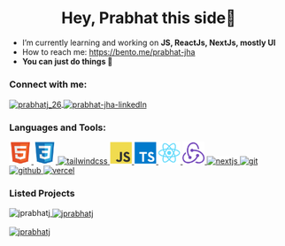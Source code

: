 <h1 align="center">Hey, Prabhat this side🤩</h1>

<ul>
  <li>I’m currently learning and working on <strong>JS, ReactJs, NextJs, mostly UI</strong></li>
  <li>How to reach me: <a href="https://bento.me/prabhat-jha" target="_blank">https://bento.me/prabhat-jha</a></li>
  <li> <strong>You can just do things 🚀</strong></li>
</ul>


<h3 align="left">Connect with me:</h3>
<p align="left">
  <a href="https://twitter.com/prabhatj_26" target="_blank">
    <img align="center" src="https://github.com/user-attachments/assets/40806191-cc6f-4aa0-89a5-3bae08620003" alt="prabhatj_26" height="30" width="40" />
  </a>
  <a href="https://linkedin.com/in/prabhat-jha-426325255" target="_blank">
    <img align="center" src="https://github.com/user-attachments/assets/a1d3762d-131c-4bea-bffd-dd5b3194ffa5" alt="prabhat-jha-linkedIn" height="30" width="40" />
  </a>
</p>


<h3 align="left">Languages and Tools:</h3>
<p align="left"> 
  <a href="https://developer.mozilla.org/en-US/docs/Web/HTML" target="_blank" rel="noreferrer">
    <img src="https://raw.githubusercontent.com/devicons/devicon/master/icons/html5/html5-original.svg" alt="html5" width="40" height="40"/>
  </a> 
  <a href="https://developer.mozilla.org/en-US/docs/Web/CSS" target="_blank" rel="noreferrer">
    <img src="https://raw.githubusercontent.com/devicons/devicon/master/icons/css3/css3-original.svg" alt="css3" width="40" height="40"/>
  </a>
  <a href="https://tailwindcss.com/" target="_blank" rel="noreferrer">
    <img src="https://www.vectorlogo.zone/logos/tailwindcss/tailwindcss-icon.svg" alt="tailwindcss" width="40" height="40"/>
  </a>
  <a href="https://developer.mozilla.org/en-US/docs/Web/JavaScript" target="_blank" rel="noreferrer">
    <img src="https://raw.githubusercontent.com/devicons/devicon/master/icons/javascript/javascript-original.svg" alt="javascript" width="40" height="40"/>
  </a> 
  <a href="https://www.typescriptlang.org/" target="_blank" rel="noreferrer">
    <img src="https://raw.githubusercontent.com/devicons/devicon/master/icons/typescript/typescript-original.svg" alt="typescript" width="40" height="40"/>
  </a>
  <a href="https://reactjs.org/" target="_blank" rel="noreferrer">
    <img src="https://raw.githubusercontent.com/devicons/devicon/master/icons/react/react-original.svg" alt="react" width="40" height="40"/>
  </a>
  <a href="https://redux.js.org" target="_blank" rel="noreferrer">
    <img src="https://raw.githubusercontent.com/devicons/devicon/master/icons/redux/redux-original.svg" alt="redux" width="40" height="40"/>
  </a>
  <a href="https://nextjs.org/" target="_blank" rel="noreferrer">
    <img src="https://github.com/user-attachments/assets/970c2d20-f69f-4556-a99c-2eabe5a042ff" alt="nextjs" width="40" height="40" style="background-color: white;"/>
  </a>
  <a href="https://git-scm.com/" target="_blank" rel="noreferrer"> 
    <img src="https://www.vectorlogo.zone/logos/git-scm/git-scm-icon.svg" alt="git" width="40" height="40"/> 
  </a> 
   <a href="https://github.com/" target="_blank" rel="noreferrer">
    <img src="https://github.com/user-attachments/assets/de8ee8c2-8836-4c55-9aaf-ee647db94832" alt="github" width="40" height="40"/>
  </a>
  <a href="https://vercel.com/" target="_blank" rel="noreferrer">
    <img src="https://github.com/user-attachments/assets/95fac589-03c1-4492-a2c1-681621764153" alt="vercel" width="40" height="40"/>
  </a>
</p>

<h3 align="left">Listed Projects</h3>
<a href="https://hence-media.vercel.app/" target="_blank" rel="noreferrer">
<a href="https://thriver-jhaprabhat268-gmailcoms-projects.vercel.app/" target="_blank" rel="noreferrer">



<p><img align="left" src="https://github-readme-stats.vercel.app/api/top-langs?username=jprabhatj&show_icons=true&locale=en&layout=compact" alt="jprabhatj" /></p>

<p>&nbsp;<img align="center" src="https://github-readme-stats.vercel.app/api?username=jprabhatj&show_icons=true&locale=en" alt="jprabhatj" /></p>

<p><img align="center" src="https://github-readme-streak-stats.herokuapp.com/?user=jprabhatj&" alt="jprabhatj" /></p>
